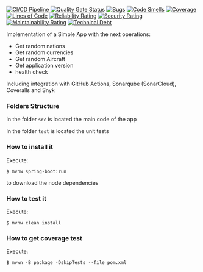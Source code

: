 [![CI/CD Pipeline](https://github.com/JhonUsuga/labFake/actions/workflows/build.yml/badge.svg)](https://github.com/JhonUsuga/labFake/actions/workflows/build.yml)
[![Quality Gate Status](https://sonarcloud.io/api/project_badges/measure?project=JhonUsuga_labFake&metric=alert_status)](https://sonarcloud.io/summary/new_code?id=JhonUsuga_labFake)
[![Bugs](https://sonarcloud.io/api/project_badges/measure?project=JhonUsuga_labFake&metric=bugs)](https://sonarcloud.io/summary/new_code?id=JhonUsuga_labFake)
[![Code Smells](https://sonarcloud.io/api/project_badges/measure?project=JhonUsuga_labFake&metric=code_smells)](https://sonarcloud.io/summary/new_code?id=JhonUsuga_labFake)
[![Coverage](https://sonarcloud.io/api/project_badges/measure?project=JhonUsuga_labFake&metric=coverage)](https://sonarcloud.io/summary/new_code?id=JhonUsuga_labFake)
[![Lines of Code](https://sonarcloud.io/api/project_badges/measure?project=JhonUsuga_labFake&metric=ncloc)](https://sonarcloud.io/summary/new_code?id=JhonUsuga_labFake)
[![Reliability Rating](https://sonarcloud.io/api/project_badges/measure?project=JhonUsuga_labFake&metric=reliability_rating)](https://sonarcloud.io/summary/new_code?id=JhonUsuga_labFake)
[![Security Rating](https://sonarcloud.io/api/project_badges/measure?project=JhonUsuga_labFake&metric=security_rating)](https://sonarcloud.io/summary/new_code?id=JhonUsuga_labFake)
[![Maintainability Rating](https://sonarcloud.io/api/project_badges/measure?project=JhonUsuga_labFake&metric=sqale_rating)](https://sonarcloud.io/summary/new_code?id=JhonUsuga_labFake)
[![Technical Debt](https://sonarcloud.io/api/project_badges/measure?project=JhonUsuga_labFake&metric=sqale_index)](https://sonarcloud.io/summary/new_code?id=JhonUsuga_labFake)

Implementation of a Simple App with the next operations:

* Get random nations
* Get random currencies
* Get random Aircraft
* Get application version
* health check

Including integration with GitHub Actions, Sonarqube (SonarCloud), Coveralls and Snyk

### Folders Structure

In the folder `src` is located the main code of the app

In the folder `test` is located the unit tests

### How to install it

Execute:

```shell
$ mvnw spring-boot:run
```

to download the node dependencies

### How to test it

Execute:

```shell
$ mvnw clean install
```

### How to get coverage test

Execute:

```shell
$ mvwn -B package -DskipTests --file pom.xml
```
